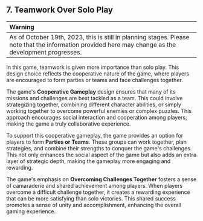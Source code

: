 ## 7. Teamwork Over Solo Play

| Warning |
|:------------------|
| As of October 19th, 2023, this is still in planning stages. Please note that the information provided here may change as the development progresses. |

In this game, teamwork is given more importance than solo play. This design choice reflects the cooperative nature of the game, where players are encouraged to form parties or teams and face challenges together.

The game's **Cooperative Gameplay** design ensures that many of its missions and challenges are best tackled as a team. This could involve strategizing together, combining different character abilities, or simply working together to overcome powerful enemies or complex puzzles. This approach encourages social interaction and cooperation among players, making the game a truly collaborative experience.

To support this cooperative gameplay, the game provides an option for players to form **Parties or Teams**. These groups can work together, plan strategies, and combine their strengths to conquer the game's challenges. This not only enhances the social aspect of the game but also adds an extra layer of strategic depth, making the gameplay more engaging and rewarding.

The game's emphasis on **Overcoming Challenges Together** fosters a sense of camaraderie and shared achievement among players. When players overcome a difficult challenge together, it creates a rewarding experience that can be more satisfying than solo victories. This shared success promotes a sense of unity and accomplishment, enhancing the overall gaming experience.
